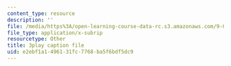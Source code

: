 ```yaml
---
content_type: resource
description: ''
file: /media/https%3A/open-learning-course-data-rc.s3.amazonaws.com/9-04-sensory-systems-fall-2013/e2ebf1a1496131fc7768ba5f6bdf5dc9_PXJvQGDyESc.srt
file_type: application/x-subrip
resourcetype: Other
title: 3play caption file
uid: e2ebf1a1-4961-31fc-7768-ba5f6bdf5dc9
---
```

